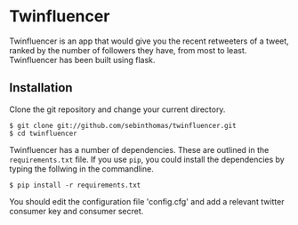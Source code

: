 
# Twinfluencer

Twinfluencer is an app that would give you the recent retweeters of a tweet, ranked by the number of followers they have, from most to least. Twinfluencer has been built using flask.


## Installation

Clone the git repository and change your current directory.

```
$ git clone git://github.com/sebinthomas/twinfluencer.git
$ cd twinfluencer
```

Twinfluencer has a number of dependencies. These are outlined in the `requirements.txt` file. If you use `pip`, you could install the dependencies by typing the follwing in the commandline.

```
$ pip install -r requirements.txt
```

You should edit the configuration file 'config.cfg' and add a relevant twitter consumer key and consumer secret.



